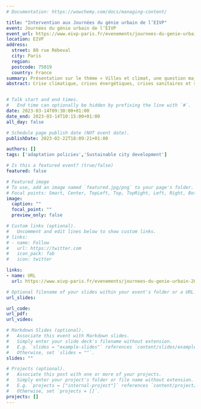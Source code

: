 ```yaml
---
# Documentation: https://wowchemy.com/docs/managing-content/

title: "Intervention aux Journées du génie urbain de l’EIVP"
event: Journées du génie urbain de l’EIVP
event_url: https://www.eivp-paris.fr/evenements/journees-du-genie-urbain-2023
location: EIVP
address:
  street: 80 rue Rébeval
  city: Paris
  region:
  postcode: 75019
  country: France
summary: Présentation sur le thème « Villes et climat, une question majeure ».
abstract: Crise climatique, crises énergétiques, crises sanitaires et sociales, stratégies d’adaptation à de nouveaux enjeux majeurs sont les principaux sujets qui animent depuis plusieurs années la formation des ingénieurs du génie urbain au premier rang desquels ceux de l’EIVP.


# Talk start and end times.
#   End time can optionally be hidden by prefixing the line with `#`.
date: 2023-03-14T09:30:00+01:00
date_end: 2023-03-14T10:15:00+01:00
all_day: false

# Schedule page publish date (NOT event date).
publishDate: 2023-02-22T18:09:21+01:00

authors: []
tags: ['adaptation policies','Sustainable city development']

# Is this a featured event? (true/false)
featured: false

# Featured image
# To use, add an image named `featured.jpg/png` to your page's folder. 
# Focal points: Smart, Center, TopLeft, Top, TopRight, Left, Right, BottomLeft, Bottom, BottomRight.
image:
  caption: ""
  focal_point: ""
  preview_only: false

# Custom links (optional).
#   Uncomment and edit lines below to show custom links.
# links:
# - name: Follow
#   url: https://twitter.com
#   icon_pack: fab
#   icon: twitter

links:
- name: URL 
  url: https://www.eivp-paris.fr/evenements/journees-du-genie-urbain-2023

# Optional filename of your slides within your event's folder or a URL.
url_slides:

url_code:
url_pdf:
url_video:

# Markdown Slides (optional).
#   Associate this event with Markdown slides.
#   Simply enter your slide deck's filename without extension.
#   E.g. `slides = "example-slides"` references `content/slides/example-slides.md`.
#   Otherwise, set `slides = ""`.
slides: ""

# Projects (optional).
#   Associate this post with one or more of your projects.
#   Simply enter your project's folder or file name without extension.
#   E.g. `projects = ["internal-project"]` references `content/project/deep-learning/index.md`.
#   Otherwise, set `projects = []`.
projects: []
---
```

